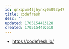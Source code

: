 ```yaml
---
id: qnxqcwm4ljhynxg0m093p47
title: codefresh
desc: ''
updated: 1705154415128
created: 1705154402610
---
```


* https://codefresh.io/
